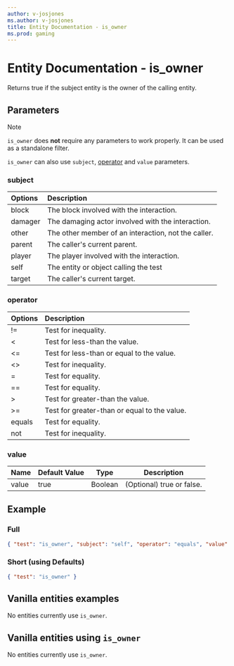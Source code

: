 ```yaml
---
author: v-josjones
ms.author: v-josjones
title: Entity Documentation - is_owner
ms.prod: gaming
---
```


# Entity Documentation - is_owner

Returns true if the subject entity is the owner of the calling entity.

## Parameters

> [!Note]
> `is_owner` does **not** require any parameters to work properly. It can be used as a standalone filter.
>
> `is_owner` can also use `subject`, [operator](../Definitions/NestedTables/operator.md) and `value` parameters.

### subject

| Options| Description |
|:-----------|:-----------|
| block| The block involved with the interaction. |
| damager| The damaging actor involved with the interaction. |
| other| The other member of an interaction, not the caller. |
| parent| The caller's current parent. |
| player| The player involved with the interaction. |
| self| The entity or object calling the test |
| target| The caller's current target. |

### operator

| Options| Description |
|:-----------|:-----------|
| !=| Test for inequality. |
| <| Test for less-than the value. |
| <=| Test for less-than or equal to the value. |
| <>| Test for inequality. |
| =| Test for equality. |
| ==| Test for equality. |
| >| Test for greater-than the value. |
| >=| Test for greater-than or equal to the value. |
| equals| Test for equality. |
| not| Test for inequality. |

### value

|Name |Default Value  |Type  |Description  |
|---------|---------|---------|---------|
|value |true |Boolean |(Optional) true or false. |

## Example

### Full

```json
{ "test": "is_owner", "subject": "self", "operator": "equals", "value": "true" }
```

### Short (using Defaults)

```json
{ "test": "is_owner" }
```

## Vanilla entities examples

No entities currently use `is_owner`.

## Vanilla entities using `is_owner`

No entities currently use `is_owner`.
